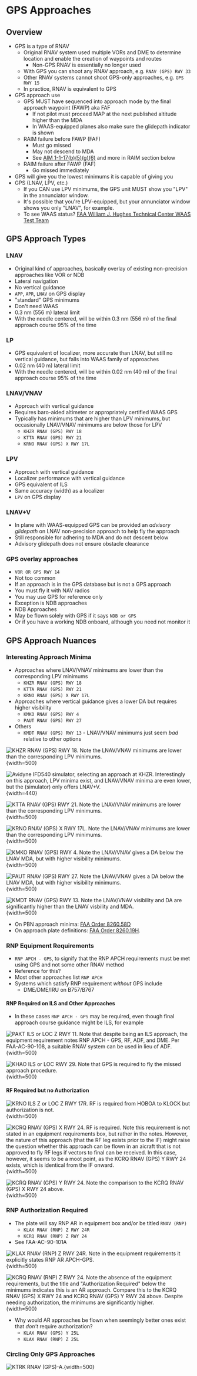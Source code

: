 # GPS Approaches

## Overview

* GPS is a type of RNAV
  * Original RNAV system used multiple VORs and DME to determine location and enable the creation of waypoints and routes
    * Non-GPS RNAV is essentially no longer used
  * With GPS you can shoot any RNAV approach, e.g. `RNAV (GPS) RWY 33`
  * Other RNAV systems cannot shoot GPS-only approaches, e.g. `GPS RWY 15`
  * In practice, RNAV is equivalent to GPS
* GPS approach use
  * GPS MUST have sequenced into approach mode by the final approach waypoint (FAWP) aka FAF
    * If not pilot must proceed MAP at the next published altitude higher than the MDA
    * In WAAS-equipped planes also make sure the glidepath indicator is shown
  * RAIM failure before FAWP (FAF)
    * Must go missed
    * May not descend to MDA
    * See [AIM 1-1-17(b)(5)(g)(6)](https://www.faa.gov/air_traffic/publications/atpubs/aim_html/chap1_section_1.html#aim0101.html.28) and more in RAIM section below
  * RAIM failure after FAWP (FAF)
    * Go missed immediately
* GPS will give you the lowest minimums it is capable of giving you
* GPS (LNAV, LPV, etc.)
  * If you CAN use LPV minimums, the GPS unit MUST show you "LPV" in the annunciator window.
  * It's possible that you're LPV-equipped, but your annunciator window shows you only "LNAV", for example.
  * To see WAAS status? [FAA William J. Hughes Technical Center WAAS Test Team](https://www.nstb.tc.faa.gov)

## GPS Approach Types

### LNAV

* Original kind of approaches, basically overlay of existing non-precision approaches like VOR or NDB
* Lateral navigation
* No vertical guidance
* `APP`, `APR`, `LNAV` on GPS display
* "standard" GPS minimums
* Don't need WAAS
* 0.3 nm (556 m) lateral limit
* With the needle centered, will be within 0.3 nm (556 m) of the final approach course 95% of the time

### LP

* GPS equivalent of localizer, more accurate than LNAV, but still no vertical guidance, but falls into WAAS family of approaches
* 0.02 nm (40 m) lateral limit
* With the needle centered, will be within 0.02 nm (40 m) of the final approach course 95% of the time

### LNAV/VNAV

* Approach with vertical guidance
* Requires baro-aided altimeter or appropriately certified WAAS GPS
* Typically has minimums that are higher than LPV minimums, but occasionally LNAV/VNAV minimums are below those for LPV
  * `KHZR RNAV (GPS) RWY 18`
  * `KTTA RNAV (GPS) RWY 21`
  * `KRNO RNAV (GPS) X RWY 17L`

### LPV

* Approach with vertical guidance
* Localizer performance with vertical guidance
* GPS equivalent of ILS
* Same accuracy (width) as a localizer
* `LPV` on GPS display

### LNAV+V

* In plane with WAAS-equipped GPS can be provided an *advisory glidepath* on LNAV non-precision approach to help fly the approach
* Still responsible for adhering to MDA and do not descent below
* Advisory glidepath does not ensure obstacle clearance

### GPS overlay approaches

* `VOR OR GPS RWY 14`
* Not too common
* If an approach is in the GPS database but is not a GPS approach
* You must fly it with NAV radios
* You may use GPS for reference only
* Exception is NDB approaches
* NDB Approaches
* May be flown solely with GPS if it says `NDB or GPS`
* Or if you have a working NDB onboard, although you need not monitor it

## GPS Approach Nuances

### Interesting Approach Minima

* Approaches where LNAV/VNAV minimums are lower than the corresponding LPV minimums
  * `KHZR RNAV (GPS) RWY 18`
  * `KTTA RNAV (GPS) RWY 21`
  * `KRNO RNAV (GPS) X RWY 17L`
* Approaches where vertical guidance gives a lower DA but requires higher visibility
  * `KMKO RNAV (GPS) RWY 4`
  * `PAUT RNAV (GPS) RWY 27`
* Others
  * `KMDT RNAV (GPS) RWY 13` - LNAV/VNAV minimums just seem _bad_ relative to other options

![KHZR RNAV (GPS) RWY 18. Note the LNAV/VNAV minimums are lower than the corresponding LPV minimums.](/img/iap/khzr-rnav-gps-rwy-18.png){width=500}

![Avidyne IFD540 simulator, selecting an approach at KHZR. Interestingly on this approach, LPV minima exist, and LNAV/VNAV minima are even lower, but the (simulator) only offers LNAV+V.](/img/ifd540-khzr-approaches.jpg){width=440}

![KTTA RNAV (GPS) RWY 21. Note the LNAV/VNAV minimums are lower than the corresponding LPV minimums.](/img/iap/ktta-rnav-gps-rwy-21.png){width=500}

![KRNO RNAV (GPS) X RWY 17L. Note the LNAV/VNAV minimums are lower than the corresponding LPV minimums.](/img/iap/krno-rnav-gps-x-rwy-17l.png){width=500}

![KMKO RNAV (GPS) RWY 4. Note the LNAV/VNAV gives a DA below the LNAV MDA, but with higher visibility minimums.](/img/iap/kmko-rnav-gps-rwy-4.png){width=500}

![PAUT RNAV (GPS) RWY 27. Note the LNAV/VNAV gives a DA below the LNAV MDA, but with higher visibility minimums.](/img/iap/paut-rnav-gps-rwy-27.png){width=500}

![KMDT RNAV (GPS) RWY 13. Note the LNAV/VNAV visibility and DA are significantly higher than the LNAV visbility and MDA.](/img/iap/kmdt-rnav-gps-rwy-13.png){width=500}

* On PBN approach minima: [FAA Order 8260.58D](https://www.faa.gov/documentLibrary/media/Order/Order_8260.58D.pdf)
* On approach plate definitions: [FAA Order 8260.19H](https://www.faa.gov/documentLibrary/media/Order/Order_8260.19H.pdf).

### RNP Equipment Requirements

*  `RNP APCH - GPS`, to signify that the RNP APCH requirements must be met using GPS and not some other RNAV method
  * Reference for this?
* Most other approaches list `RNP APCH`
* Systems which satisfy RNP requirement _without_ GPS include
  * DME/DME/IRU on B757/B767

#### RNP Required on ILS and Other Approaches

* In these cases `RNP APCH - GPS` may be required, even though final approach course guidance might be ILS, for example

![PAKT ILS or LOC Z RWY 11. Note that despite being an ILS approach, the equipment requirement notes RNP APCH - GPS, RF, ADF, and DME. Per FAA-AC-90-108, a suitable RNAV system can be used in lieu of ADF.](/img/iap/pakt-ils-loc-z-rwy-11.png){width=500}

![KHAO ILS or LOC RWY 29. Note that GPS is required to fly the missed approach procedure.](/img/iap/khao-ils-loc-rwy-29.png){width=500}

#### RF Required but no Authorization

![KRNO ILS Z or LOC Z RWY 17R. RF is required from HOBOA to KLOCK but authorization is not.](/img/iap/krno-ils-z-rwy-17r.png){width=500}

![KCRQ RNAV (GPS) X RWY 24. RF is required. Note this requirement is not stated in an equipment requirements box, but rather in the notes. However, the nature of this approach (that the RF leg exists prior to the IF) might raise the question whether this approach can be flown in an aicraft that is not approved to fly RF legs if vectors to final can be received. In this case, however, it seems to be a moot point, as the KCRQ RNAV (GPS) Y RWY 24 exists, which is identical from the IF onward.](/img/iap/kcrq-rnav-gps-z-rwy-24.png){width=500}

![KCRQ RNAV (GPS) Y RWY 24. Note the comparison to the KCRQ RNAV (GPS) X RWY 24 above.](/img/iap/kcrq-rnav-gps-y-rwy-24.png){width=500}

### RNP Authorization Required

* The plate will say RNP AR in equipment box and/or be titled `RNAV (RNP)`
  * `KLAX RNAV (RNP) Z RWY 24R`
  * `KCRQ RNAV (RNP) Z RWY 24`
* See FAA-AC-90-101A

![KLAX RNAV (RNP) Z RWY 24R. Note in the equipment requirements it explicitly states RNP AR APCH-GPS.](/img/iap/klax-rnav-rnp-z-rwy-24r.png){width=500}

![KCRQ RNAV (RNP) Z RWY 24. Note the absence of the equipment requirements, but the title and "Authorization Required" below the minimums indicates this is an AR approach. Compare this to the KCRQ RNAV (GPS) X RWY 24 and KCRQ RNAV (GPS) Y RWY 24 above. Despite needing authorization, the minimums are significantly higher.](/img/iap/kcrq-rnav-rnp-z-rwy-24.png){width=500}

* Why would AR approaches be flown when seemingly better ones exist that _don't_ require authorization?
  * `KLAX RNAV (GPS) Y 25L`
  * `KLAX RNAV (RNP) Z 25L`

### Circling Only GPS Approaches

![KTRK RNAV (GPS)-A.](/img/iap/ktrk-rnav-gps-a.png){width=500}
